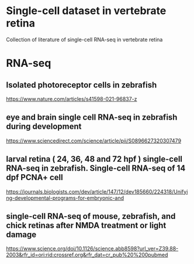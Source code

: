 # Single-cell dataset in vertebrate retina
Collection of literature of single-cell RNA-seq in vertebrate retina


# RNA-seq
 ## Isolated photoreceptor cells in zebrafish
https://www.nature.com/articles/s41598-021-96837-z

 ## eye and brain single cell RNA-seq in zebrafish during development 
https://www.sciencedirect.com/science/article/pii/S0896627320307479

 ## larval retina ( 24, 36, 48 and 72 hpf ) single-cell RNA-seq in zebrafish. Single-cell RNA-seq of 14 dpf PCNA+ cell 
https://journals.biologists.com/dev/article/147/12/dev185660/224318/Unifying-developmental-programs-for-embryonic-and

 ## single-cell RNA-seq of mouse, zebrafish, and chick retinas after NMDA treatment or light damage
https://www.science.org/doi/10.1126/science.abb8598?url_ver=Z39.88-2003&rfr_id=ori:rid:crossref.org&rfr_dat=cr_pub%20%200pubmed
